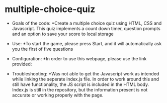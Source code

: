 # multiple-choice-quiz

- Goals of the code: *Create a multiple choice quiz using HTML, CSS and Javascript. This quiz implements a count down timer, question prompts and an option to save your score to local storage

- Use: *To start the game, please press Start, and it will automatically ask you the first of five questions

- Configuration: *In order to use this webpage, please use the link provided: 

- Troubleshooting: *Was not able to get the Javascript work as intended while linking the seperate index.js file. In order to work around this and still have functionality, the JS script is included in the HTML body. Index.js is still in the repository, but the information present is not accurate or working properly with the page. 
